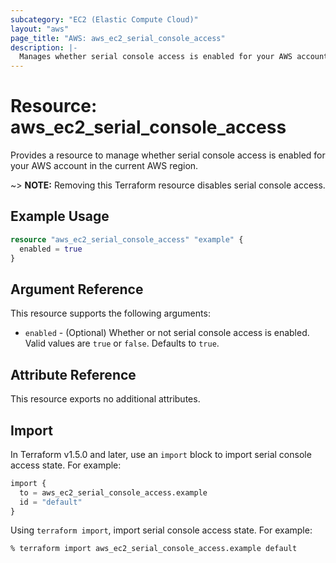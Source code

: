 ```yaml
---
subcategory: "EC2 (Elastic Compute Cloud)"
layout: "aws"
page_title: "AWS: aws_ec2_serial_console_access"
description: |-
  Manages whether serial console access is enabled for your AWS account in the current AWS region.
---
```


# Resource: aws_ec2_serial_console_access

Provides a resource to manage whether serial console access is enabled for your AWS account in the current AWS region.

~> **NOTE:** Removing this Terraform resource disables serial console access.

## Example Usage

```terraform
resource "aws_ec2_serial_console_access" "example" {
  enabled = true
}
```

## Argument Reference

This resource supports the following arguments:

* `enabled` - (Optional) Whether or not serial console access is enabled. Valid values are `true` or `false`. Defaults to `true`.

## Attribute Reference

This resource exports no additional attributes.

## Import

In Terraform v1.5.0 and later, use an `import` block to import serial console access state. For example:

```terraform
import {
  to = aws_ec2_serial_console_access.example
  id = "default"
}
```

Using `terraform import`, import serial console access state. For example:

```console
% terraform import aws_ec2_serial_console_access.example default
```

